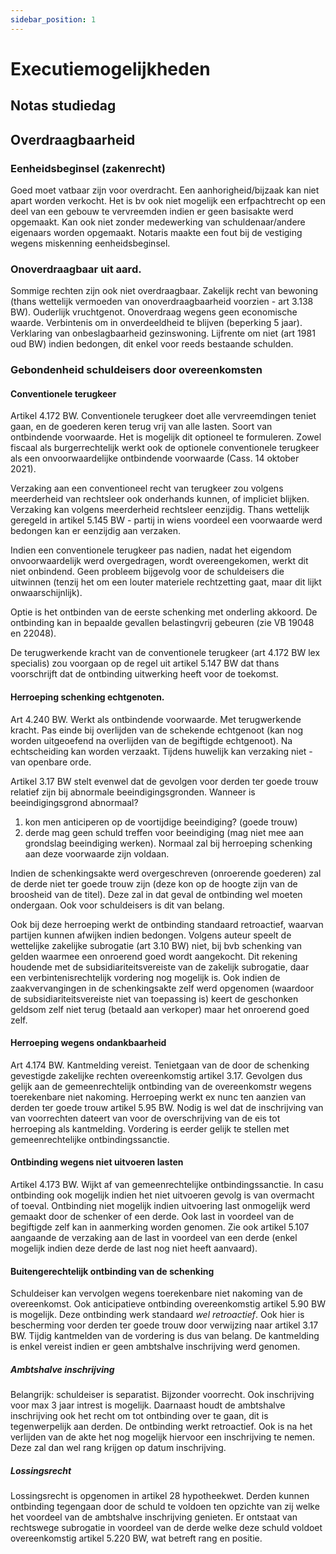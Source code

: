 ```yaml
---
sidebar_position: 1
---
```


# Executiemogelijkheden

## Notas studiedag

## Overdraagbaarheid

### Eenheidsbeginsel (zakenrecht)

Goed moet vatbaar zijn voor overdracht. Een aanhorigheid/bijzaak kan niet apart worden verkocht. Het is bv ook niet mogelijk een erfpachtrecht op een deel van een gebouw te vervreemden indien er geen basisakte werd opgemaakt. Kan ook niet zonder medewerking van schuldenaar/andere eigenaars worden opgemaakt. Notaris maakte een fout bij de vestiging wegens miskenning eenheidsbeginsel. 

### Onoverdraagbaar uit aard.

Sommige rechten zijn ook niet overdraagbaar. Zakelijk recht van bewoning (thans wettelijk vermoeden van onoverdraagbaarheid voorzien - art 3.138 BW). Ouderlijk vruchtgenot. Onoverdraag wegens geen economische waarde. Verbintenis om in onverdeeldheid te blijven (beperking 5 jaar). Verklaring van onbeslagbaarheid gezinswoning. Lijfrente om niet (art 1981 oud BW) indien bedongen, dit enkel voor reeds bestaande schulden.

### Gebondenheid schuldeisers door overeenkomsten

#### Conventionele terugkeer

Artikel 4.172 BW. Conventionele terugkeer doet alle vervreemdingen teniet gaan, en de goederen keren terug vrij van alle lasten. Soort van ontbindende voorwaarde. Het is mogelijk dit optioneel te formuleren. Zowel fiscaal als burgerrechtelijk werkt ook de optionele conventionele terugkeer als een onvoorwaardelijke ontbindende voorwaarde (Cass. 14 oktober 2021).

Verzaking aan een conventioneel recht van terugkeer zou volgens meerderheid van rechtsleer ook onderhands kunnen, of impliciet blijken. Verzaking kan volgens meerderheid rechtsleer eenzijdig. Thans wettelijk geregeld in artikel 5.145 BW - partij in wiens voordeel een voorwaarde werd bedongen kan er eenzijdig aan verzaken. 

Indien een conventionele terugkeer pas nadien, nadat het eigendom onvoorwaardelijk werd overgedragen, wordt overeengekomen, werkt dit niet onbindend. Geen probleem bijgevolg voor de schuldeisers die uitwinnen (tenzij het om een louter materiele rechtzetting gaat, maar dit lijkt onwaarschijnlijk).

Optie is het ontbinden van de eerste schenking met onderling akkoord. De ontbinding kan in bepaalde gevallen belastingvrij gebeuren (zie VB 19048 en 22048).

De terugwerkende kracht van de conventionele terugkeer (art 4.172 BW lex specialis) zou voorgaan op de regel uit artikel 5.147 BW dat thans voorschrijft dat de ontbinding uitwerking heeft voor de toekomst.

#### Herroeping schenking echtgenoten.

Art 4.240 BW. Werkt als ontbindende voorwaarde. Met terugwerkende kracht. Pas einde bij overlijden van de schekende echtgenoot (kan nog worden uitgeoefend na overlijden van de begiftigde echtgenoot). Na echtscheiding kan worden verzaakt. Tijdens huwelijk kan verzaking niet - van openbare orde.

Artikel 3.17 BW stelt evenwel dat de gevolgen voor derden ter goede trouw relatief zijn bij abnormale beeindigingsgronden. Wanneer is beeindigingsgrond abnormaal? 

1. kon men anticiperen op de voortijdige beeindiging? (goede trouw)
2. derde mag geen schuld treffen voor beeindiging (mag niet mee aan grondslag beeindiging werken). Normaal zal bij herroeping schenking aan deze voorwaarde zijn voldaan. 

Indien de schenkingsakte werd overgeschreven (onroerende goederen) zal de derde niet ter goede trouw zijn (deze kon op de hoogte zijn van de broosheid van de titel). Deze zal in dat geval de ontbinding wel moeten ondergaan. Ook voor schuldeisers is dit van belang.

Ook bij deze herroeping werkt de ontbinding standaard retroactief, waarvan partijen kunnen afwijken indien bedongen. Volgens auteur speelt de wettelijke zakelijke subrogatie (art 3.10 BW) niet, bij bvb schenking van gelden waarmee een onroerend goed wordt aangekocht. Dit rekening houdende met de subsidiariteitsvereiste van de zakelijk subrogatie, daar een verbintenisrechtelijk vordering nog mogelijk is. Ook indien de zaakvervangingen in de schenkingsakte zelf werd opgenomen (waardoor de subsidiariteitsvereiste niet van toepassing is) keert de geschonken geldsom zelf niet terug (betaald aan verkoper) maar het onroerend goed zelf.

#### Herroeping wegens ondankbaarheid

Art 4.174 BW. Kantmelding vereist. Tenietgaan van de door de schenking gevestigde zakelijke rechten overeenkomstig artikel 3.17. Gevolgen dus gelijk aan de gemeenrechtelijk ontbinding van de overeenkomstr wegens toerekenbare niet nakoming. Herroeping werkt ex nunc ten aanzien van derden ter goede trouw artikel 5.95 BW. Nodig is wel dat de inschrijving van van voorrechten dateert van voor de overschrijving van de eis tot herroeping als kantmelding. Vordering is eerder gelijk te stellen met gemeenrechtelijke ontbindingssanctie.

#### Ontbinding wegens niet uitvoeren lasten

Artikel 4.173 BW. Wijkt af van gemeenrechtelijke ontbindingssanctie. In casu ontbinding ook mogelijk indien het niet uitvoeren gevolg is van overmacht of toeval. Ontbinding niet mogelijk indien uitvoering last onmogelijk werd gemaakt door de schenker of een derde. Ook last in voordeel van de begiftigde zelf kan in aanmerking worden genomen. Zie ook artikel 5.107 aangaande de verzaking aan de last in voordeel van een derde (enkel mogelijk indien deze derde de last nog niet heeft aanvaard).

#### Buitengerechtelijk ontbinding van de schenking

Schuldeiser kan vervolgen wegens toerekenbare niet nakoming van de overeenkomst. Ook anticipatieve ontbinding overeenkomstig artikel 5.90 BW is mogelijk. Deze ontbinding werk standaard *wel retroactief*. Ook hier is bescherming voor derden ter goede trouw door verwijzing naar artikel 3.17 BW. Tijdig kantmelden van de vordering is dus van belang. De kantmelding is enkel vereist indien er geen ambtshalve inschrijving werd genomen.

##### Ambtshalve inschrijving

Belangrijk: schuldeiser is separatist. Bijzonder voorrecht. Ook inschrijving voor max 3 jaar intrest is mogelijk. Daarnaast houdt de ambtshalve inschrijving ook het recht om tot ontbinding over te gaan, dit is tegenwerpelijk aan derden. De ontbinding werkt retroactief. Ook is na het verlijden van de akte het nog mogelijk hiervoor een inschrijving te nemen. Deze zal dan wel rang krijgen op datum inschrijving. 

##### Lossingsrecht

Lossingsrecht is opgenomen in artikel 28 hypotheekwet. Derden kunnen ontbinding tegengaan door de schuld te voldoen ten opzichte van zij welke het voordeel van de ambtshalve inschrijving genieten. Er ontstaat van rechtswege subrogatie in voordeel van de derde welke deze schuld voldoet overeenkomstig artikel 5.220 BW, wat betreft rang en positie.
